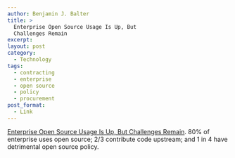 ```yaml
---
author: Benjamin J. Balter
title: >
  Enterprise Open Source Usage Is Up, But
  Challenges Remain
excerpt:
layout: post
category:
  - Technology
tags:
  - contracting
  - enterprise
  - open source
  - policy
  - procurement
post_format:
  - Link
---
```

[Enterprise Open Source Usage Is Up, But Challenges Remain](http://techcrunch.com/2012/04/22/enterprise-open-source-usage-is-up-but-challenges-remain/?utm_source=feedburner&utm_medium=feed&utm_campaign=Feed:+Techcrunch+(TechCrunch)). 80% of enterprise uses open source; 2/3 contribute code upstream; and 1 in 4 have detrimental open source policy.